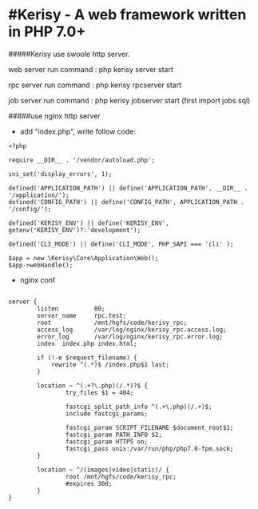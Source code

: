 #Kerisy - A web framework written in PHP 7.0+
===========================================================

#####Kerisy use swoole http server.

web server run command : php kerisy server start

rpc server run command : php kerisy rpcserver start

job server run command : php kerisy jobserver start (first import jobs.sql)

#####use nginx  http server

* add "index.php", write follow code:

```
<?php

require __DIR__ . '/vendor/autoload.php';

ini_set('display_errors', 1);

defined('APPLICATION_PATH') || define('APPLICATION_PATH', __DIR__ . '/application/');
defined('CONFIG_PATH') || define('CONFIG_PATH', APPLICATION_PATH . '/config/');

defined('KERISY_ENV') || define('KERISY_ENV', getenv('KERISY_ENV')?:'development');

defined('CLI_MODE') || define('CLI_MODE', PHP_SAPI === 'cli' );

$app = new \Kerisy\Core\Application\Web();
$app->webHandle();

```

* nginx conf

```

server {
        listen          80;
        server_name     rpc.test;
        root            /mnt/hgfs/code/kerisy_rpc;
        access_log      /var/log/nginx/kerisy_rpc.access.log;
        error_log       /var/log/nginx/kerisy_rpc.error.log;
        index  index.php index.html;

        if (!-e $request_filename) {
            rewrite ^(.*)$ /index.php$1 last;
        }

        location ~ ^(.+?\.php)(/.*)?$ {
                try_files $1 = 404;

                fastcgi_split_path_info ^(.+\.php)(/.+)$;
                include fastcgi_params;

                fastcgi_param SCRIPT_FILENAME $document_root$1;
                fastcgi_param PATH_INFO $2;
                fastcgi_param HTTPS on;
                fastcgi_pass unix:/var/run/php/php7.0-fpm.sock;
        }

        location ~ ^/(images|video|static)/ {
                root /mnt/hgfs/code/kerisy_rpc;
                #expires 30d;
        }
}

```



